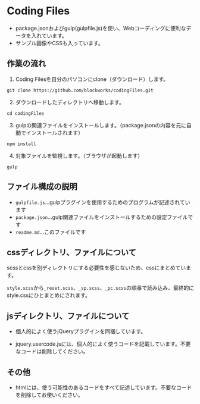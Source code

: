# Coding Files

* package.jsonおよびgulp(gulpfile.js)を使い、Webコーディングに便利なデータを入れています。
* サンプル画像やCSSも入っています。

## 作業の流れ

1. Coding Filesを自分のパソコンにclone（ダウンロード）します。

``git clone https://github.com/blockworks/codingFiles.git``

2. ダウンロードしたディレクトリへ移動します。

``cd codingFiles``

3. gulpの関連ファイルをインストールします。（package.jsonの内容を元に自動でインストールされます）

``npm install``

4. 対象ファイルを監視します。（ブラウザが起動します）

``gulp``


## ファイル構成の説明

* ``gulpfile.js``…gulpプラグインを使用するためのプログラムが記述されています
* ``package.json``…gulp関連ファイルをインストールするための設定ファイルです
* ``readme.md``…このファイルです


## cssディレクトリ、ファイルについて

scssとcssを別ディレクトリにする必要性を感じないため、cssにまとめています。

``style.scss``から``_reset.scss``、``_sp.scss``、``_pc.scss``の順番で読み込み、最終的にstyle.cssにひとまとめにされます。


## jsディレクトリ、ファイルについて

* 個人的によく使うjQueryプラグインを同梱しています。

* jquery.usercode.jsには、個人的によく使うコードを記載しています。不要なコードは削除してください。


## その他

* htmlには、使う可能性のあるコードをすべて記述しています。不要なコードを削除してお使いください。
